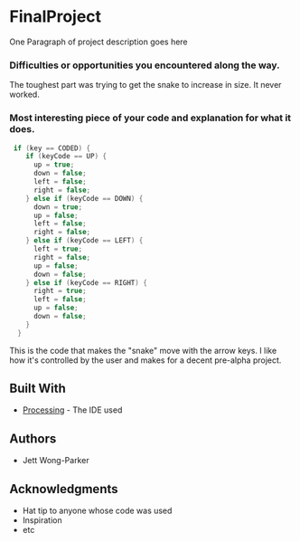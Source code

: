 # FinalProject
One Paragraph of project description goes here

### Difficulties or opportunities you encountered along the way.

The toughest part was trying to get the snake to increase in size. It never worked.

### Most interesting piece of your code and explanation for what it does.

```Java
 if (key == CODED) {
    if (keyCode == UP) {
      up = true;
      down = false;
      left = false;
      right = false;
    } else if (keyCode == DOWN) {
      down = true;
      up = false;
      left = false;
      right = false;
    } else if (keyCode == LEFT) {
      left = true;
      right = false;
      up = false;
      down = false;
    } else if (keyCode == RIGHT) {
      right = true;
      left = false; 
      up = false;
      down = false;
    }
  }
```
This is the code that makes the "snake" move with the arrow keys. I like how it's controlled by the user and makes for a decent pre-alpha project.
## Built With

* [Processing](https://processing.org/) - The IDE used

## Authors

* Jett Wong-Parker


## Acknowledgments

* Hat tip to anyone whose code was used
* Inspiration
* etc
